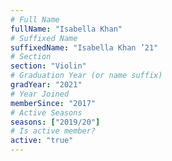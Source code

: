 ```yaml
---
# Full Name
fullName: "Isabella Khan"
# Suffixed Name
suffixedName: "Isabella Khan ’21"
# Section
section: "Violin"
# Graduation Year (or name suffix)
gradYear: "2021"
# Year Joined
memberSince: "2017"
# Active Seasons
seasons: ["2019/20"]
# Is active member?
active: "true"
---
```


